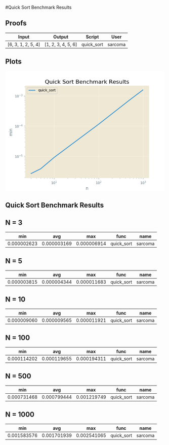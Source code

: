 #Quick Sort Benchmark Results

Proofs
------

|  Input               |  Output              |  Script      |  User     |
|----------------------|----------------------|--------------|-----------|
|  [6, 3, 1, 2, 5, 4]  |  [1, 2, 3, 4, 5, 6]  |  quick_sort  |  sarcoma  |

Plots
-----

![Quick Sort Benchmark Results](quick_sort_algorithm.png)

Quick Sort Benchmark Results
----------

N = 3
------

|  min          |  avg          |  max          |  func        |  name     |
|---------------|---------------|---------------|--------------|-----------|
|  0.000002623  |  0.000003169  |  0.000006914  |  quick_sort  |  sarcoma  |

N = 5
------

|  min          |  avg          |  max          |  func        |  name     |
|---------------|---------------|---------------|--------------|-----------|
|  0.000003815  |  0.000004344  |  0.000011683  |  quick_sort  |  sarcoma  |

N = 10
------

|  min          |  avg          |  max          |  func        |  name     |
|---------------|---------------|---------------|--------------|-----------|
|  0.000009060  |  0.000009565  |  0.000011921  |  quick_sort  |  sarcoma  |

N = 100
------

|  min          |  avg          |  max          |  func        |  name     |
|---------------|---------------|---------------|--------------|-----------|
|  0.000114202  |  0.000119655  |  0.000194311  |  quick_sort  |  sarcoma  |

N = 500
------

|  min          |  avg          |  max          |  func        |  name     |
|---------------|---------------|---------------|--------------|-----------|
|  0.000731468  |  0.000799444  |  0.001219749  |  quick_sort  |  sarcoma  |

N = 1000
------

|  min          |  avg          |  max          |  func        |  name     |
|---------------|---------------|---------------|--------------|-----------|
|  0.001583576  |  0.001701939  |  0.002541065  |  quick_sort  |  sarcoma  |

